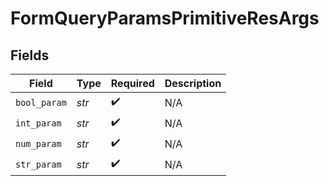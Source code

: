 # FormQueryParamsPrimitiveResArgs


## Fields

| Field              | Type               | Required           | Description        |
| ------------------ | ------------------ | ------------------ | ------------------ |
| `bool_param`       | *str*              | :heavy_check_mark: | N/A                |
| `int_param`        | *str*              | :heavy_check_mark: | N/A                |
| `num_param`        | *str*              | :heavy_check_mark: | N/A                |
| `str_param`        | *str*              | :heavy_check_mark: | N/A                |